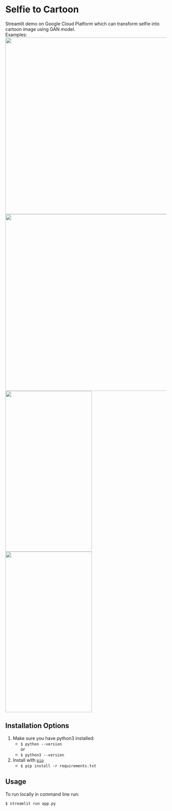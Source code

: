 # Selfie to Cartoon

Streamlit demo on Google Cloud Platform which can transform selfie into cartoon image using GAN model. \
Examples: \
<img src="https://github.com/LizaKurilo/selfie-to-cartoon/blob/master/images/Unknown.jpg" width="700" height="550">
<img src="https://github.com/LizaKurilo/selfie-to-cartoon/blob/master/images/image2.png" width="700" height="550"> \
<img src="https://github.com/LizaKurilo/selfie-to-cartoon/blob/master/images/im.jpg" width="270" height="500">
<img src="https://github.com/LizaKurilo/selfie-to-cartoon/blob/master/images/im2.jpg" width="270" height="500">

## Installation Options
1. Make sure you have python3 installed:
    + `$ python --version` \
    or
    + `$ python3 --version`
2. Install with [`pip`](https://pypi.org/project/stronghold/) 
    + `$ pip install -r requirements.txt` 

## Usage
To run locally in command line run:
  ```sh
$ streamlit run app.py
```
